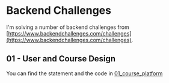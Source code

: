 # Backend Challenges

I'm solving a number of backend challenges from [https://www.backendchallenges.com/challenges](https://www.backendchallenges.com/challenges).

## 01 - User and Course Design
You can find the statement and the code in [01_course_platform](./01_course_platform/)
